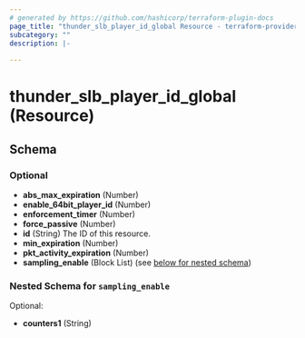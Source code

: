 ```yaml
---
# generated by https://github.com/hashicorp/terraform-plugin-docs
page_title: "thunder_slb_player_id_global Resource - terraform-provider-thunder"
subcategory: ""
description: |-
  
---
```


# thunder_slb_player_id_global (Resource)





<!-- schema generated by tfplugindocs -->
## Schema

### Optional

- **abs_max_expiration** (Number)
- **enable_64bit_player_id** (Number)
- **enforcement_timer** (Number)
- **force_passive** (Number)
- **id** (String) The ID of this resource.
- **min_expiration** (Number)
- **pkt_activity_expiration** (Number)
- **sampling_enable** (Block List) (see [below for nested schema](#nestedblock--sampling_enable))

<a id="nestedblock--sampling_enable"></a>
### Nested Schema for `sampling_enable`

Optional:

- **counters1** (String)


